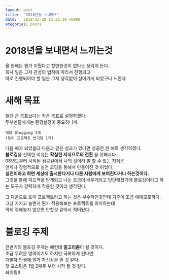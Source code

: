 ```yaml
---
layout: post
title:  "2018년을 보내며!"
date:   2018-12-28 15:22:39 +0900
ategories: posts
---
```


# 2018년을 보내면서 느끼는것
올 한해는 뭔가 이뤘다고 할만한것이 없다는 생각이 든다.<br/>
회사 일은 그저 관성의 법칙에 따라서 진행되고<br/>
따로 진행되어야 할 일은 그저 생각없이 살아가게 되었구나 느낀다.<br />


# 새해 목표
일단 큰 목표보다는 작은 목표로 설정하겠다.<br />
두부멘탈에게는 환경설정이 중요하니까.<br />
~~~
매달 Blogging 1개
(토이 프로젝트 반기당 1개)
~~~
다음 해가 되었을대 다음과 같은 성과가 있다면 성공한 한 해로 생각하겠다.<br />
**블로깅**을 선택한 이유는 **확실한 지식으로의 전환** 을 위해서다.<br />
08년도부터 시작된 컴공길에서 나의 것이라 말 할 수 있는 지식은<br />
언제나 경험적으로 실전 코딩을 통해서 만들어진 것 이었다.<br />
**실전이라고 하면 세상에 출시한다거나 다른 사람에게 보여진다거나 하는것이다.**<br />
그것을 통해 피드백을 받게되고 나는 조금더 배우게되고 단단해졌기에
블로깅이라고 하는 도구가 강력하게 작용할 것이라 생각된다.<br />

그 다음으로 토이 프로젝트라고 하는 것은 부수적인것인데 기준이 조금 애매모호하다. <br />
그냥 가지고 놀면서 뭔가 적용해보는 프로젝트를 의미하는데<br />
딱히 정해놓지 않으면 안할것 같아서 적어놨다...<br />


# 블로깅 주제
전반기의 블로깅 주제는 예컨데 **알고리즘**이 될 것이다.<br />
조금 두려운 영역이기도 하지만 극복하게 된다면<br />
개발자 인생에 뭔가 자신감을 줄 것 같다.<br />
첫 포스팅은 1월 2째주 부터 시작 될 것 같다.<br />
화이팅!!<br />

